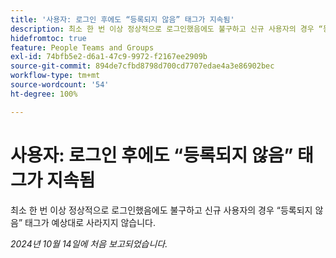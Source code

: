 ```yaml
---
title: '사용자: 로그인 후에도 “등록되지 않음” 태그가 지속됨'
description: 최소 한 번 이상 정상적으로 로그인했음에도 불구하고 신규 사용자의 경우 “등록되지 않음” 태그가 예상대로 사라지지 않습니다.
hidefromtoc: true
feature: People Teams and Groups
exl-id: 74bfb5e2-d6a1-47c9-9972-f2167ee2909b
source-git-commit: 894de7cfbd8798d700cd7707edae4a3e86902bec
workflow-type: tm+mt
source-wordcount: '54'
ht-degree: 100%

---
```


# 사용자: 로그인 후에도 “등록되지 않음” 태그가 지속됨

최소 한 번 이상 정상적으로 로그인했음에도 불구하고 신규 사용자의 경우 “등록되지 않음” 태그가 예상대로 사라지지 않습니다.

_2024년 10월 14일에 처음 보고되었습니다._

